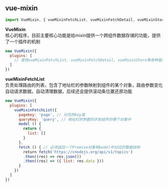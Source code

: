 ## vue-mixin
```javascript
import VueMixin, { vueMixinFetchList, vueMixinFetchDetail, vueMixinStore } from 'vue-mixin'
```
**VueMixin**  
核心的程序，目前主要核心功能是给mixin提供一个跨组件数据存储的功能，提供了一个插件的机制
```javascript
new VueMixin({
  plugins: [
    // 使用vueMixinFetchList, vueMixinFetchDetail, vueMixinStore等各种插件
  ]
})
```

**vueMixinFetchList**    
负责处理路由的列表，包含了地址栏的参数映射到组件的某个对象，路由参数变化自动请求数据，自动清理数据，后续还会提供滚动条位置还原功能
```javascript
new VueMixin({
  plugins: [
    vueMixinFetchList({
      pagekey: 'page', // 分页的key值
      queryKey: 'query', // 地址栏的参数同步到组件的哪个对象中
      model () {
        return {
          list: []
        }
      },
      fetch () { // 必须返回一个Promise对象和model中对应的数据结构
        return fetch('https://cnodejs.org/api/v1/topics')
        .then((res) => res.json())
        .then((res) => ({ list: res.data }))
      }
    })
  ]
})
```
